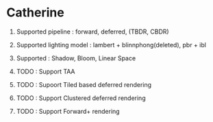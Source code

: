 # Catherine
1. Supported pipeline : forward, deferred, (TBDR, CBDR)
2. Supported lighting model : lambert + blinnphong(deleted), pbr + ibl
3. Supported : Shadow, Bloom, Linear Space

4. TODO : Support TAA
5. TODO : Supoort Tiled based deferred rendering
6. TODO : Support Clustered deferred rendering
7. TODO : Support Forward+ rendering
